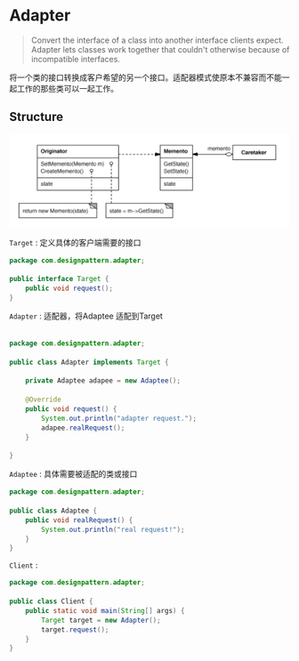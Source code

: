 # Adapter

> Convert the interface of a class into another interface clients expect. Adapter
lets classes work together that couldn't otherwise because of incompatible
interfaces.


将一个类的接口转换成客户希望的另一个接口。适配器模式使原本不兼容而不能一起工作的那些类可以一起工作。

## Structure


![](img/adapter/adapter.PNG)

```Target``` : 定义具体的客户端需要的接口

```java
package com.designpattern.adapter;

public interface Target {
    public void request();
}

```


```Adapter``` : 适配器，将Adaptee 适配到Target


```java

package com.designpattern.adapter;

public class Adapter implements Target {

    private Adaptee adapee = new Adaptee();

    @Override
    public void request() {
        System.out.println("adapter request.");
        adapee.realRequest();
    }

}


```

```Adaptee``` : 具体需要被适配的类或接口

```java
package com.designpattern.adapter;

public class Adaptee {
    public void realRequest() {
        System.out.println("real request!");
    }
}

```

```Client``` :

```java
package com.designpattern.adapter;

public class Client {
    public static void main(String[] args) {
        Target target = new Adapter();
        target.request();
    }
}

```